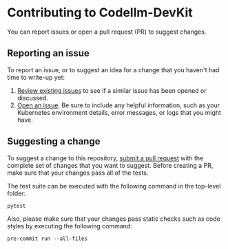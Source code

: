 # Contributing to Codellm-DevKit

You can report issues or open a pull request (PR) to suggest changes. 

## Reporting an issue

To report an issue, or to suggest an idea for a change that you haven't
had time to write-up yet:
1.  [Review existing issues](https://github.com/IBM/codellm-devkit/issues) to see if a similar issue has been opened or discussed.
2.  [Open an
issue](https://github.com/IBM/codellm-devkit/issues/new). Be sure to include any helpful information, such as your Kubernetes environment details, error messages, or logs that you might have.


## Suggesting a change

To suggest a change to this repository, [submit a pull request](https://github.com/IBM/codellm-devkit/pulls) with the complete set of changes that you want to suggest. Before creating a PR, make sure that your changes pass all of the tests.

The test suite can be executed with the following command in the top-level folder:
```
pytest
```

Also, please make sure that your changes pass static checks such as code styles by executing the following command:
```
pre-commit run --all-files
```
